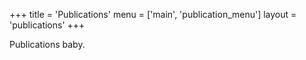 +++
title = 'Publications'
menu = ['main', 'publication_menu']
layout = 'publications'
+++


Publications baby.